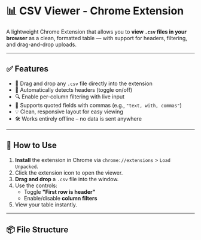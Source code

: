 # 📊 CSV Viewer - Chrome Extension

A lightweight Chrome Extension that allows you to **view `.csv` files in your browser** as a clean, formatted table — with support for headers, filtering, and drag-and-drop uploads.

---

## ✅ Features

- 📁 Drag and drop any `.csv` file directly into the extension
- 🧠 Automatically detects headers (toggle on/off)
- 🔍 Enable per-column filtering with live input
- 🧾 Supports quoted fields with commas (e.g., `"text, with, commas"`)
- 💡 Clean, responsive layout for easy viewing
- 🛠️ Works entirely offline – no data is sent anywhere

---

## 🧪 How to Use

1. **Install** the extension in Chrome via `chrome://extensions` > `Load Unpacked`.
2. Click the extension icon to open the viewer.
3. **Drag and drop** a `.csv` file into the window.
4. Use the controls:
   - Toggle **"First row is header"**
   - Enable/disable **column filters**
5. View your table instantly.

---

## 📦 File Structure

